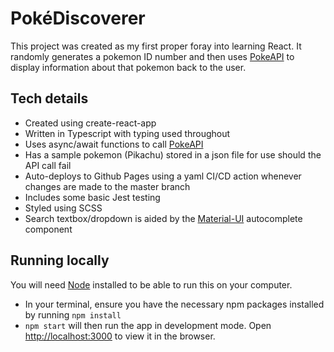 # PokéDiscoverer

This project was created as my first proper foray into learning React. It randomly generates a pokemon ID number and then uses [PokeAPI](https://pokeapi.co/) to display information about that pokemon back to the user.

## Tech details

- Created using create-react-app
- Written in Typescript with typing used throughout
- Uses async/await functions to call [PokeAPI](https://pokeapi.co/)
- Has a sample pokemon (Pikachu) stored in a json file for use should the API call fail
- Auto-deploys to Github Pages using a yaml CI/CD action whenever changes are made to the master branch
- Includes some basic Jest testing
- Styled using SCSS
- Search textbox/dropdown is aided by the [Material-UI](https://mui.com/material-ui/react-autocomplete/) autocomplete component

## Running locally

You will need [Node](https://nodejs.org/en) installed to be able to run this on your computer.

- In your terminal, ensure you have the necessary npm packages installed by running `npm install`
- `npm start` will then run the app in development mode. Open [http://localhost:3000](http://localhost:3000) to view it in the browser.
